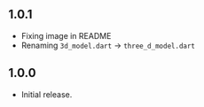 ## 1.0.1

- Fixing image in README
- Renaming `3d_model.dart` -> `three_d_model.dart`

## 1.0.0

- Initial release.
